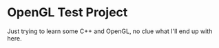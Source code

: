 # OpenGL Test Project

Just trying to learn some C++ and OpenGL, no clue what I'll end up with here.